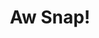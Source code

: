 ---
path: /404
title: Aw Snap!
context: Looks like you've found a page that doesn't exist
link: /
linkText: Go back home
---